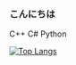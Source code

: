 ### こんにちは

C++
C#
Python

[![Top Langs](https://github-readme-stats.vercel.app/api/top-langs/?username=hama6767&layout=donut)](https://github.com/anuraghazra/github-readme-stats)
